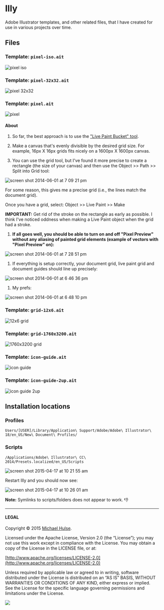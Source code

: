 # Illy

Adobe Illustrator templates, and other related files, that I have created for use in various projects over time.

## Files

### Template: `pixel-iso.ait`

![pixel iso](pixel-iso.png)

### Template: `pixel-32x32.ait`

![pixel 32x32](pixel-32x32.png)

### Template: `pixel.ait`

![pixel](pixel.png)

#### About

1. So far, the best approach is to use the ["Live Paint Bucket" tool](http://www.sketchypictures.com/1511/creating-pixel-art-in-illustrator/).

1. Make a canvas that's evenly divisible by the desired grid size. For example, 16px X 16px grids fits nicely on a 1600px X 1600px canvas.

1. You can use the grid tool, but I've found it more precise to create a rectangle (the size of your canvas) and then use the Object >> Path >> Split into Grid tool:

 ![screen shot 2014-06-01 at 7 09 21 pm](https://cloud.githubusercontent.com/assets/218624/3143450/feac1dae-e9fa-11e3-9467-110591200dfe.png)

 For some reason, this gives me a precise grid (i.e., the lines match the document grid).

 Once you have a grid, select: Object >> Live Paint >> Make

 **IMPORTANT:** Get rid of the stroke on the rectangle as early as possible. I think I've noticed oddness when making a Live Paint object when the grid had a stroke.

1. **If all goes well, you should be able to turn on and off "Pixel Preview" without any aliasing of painted grid elements (example of vectors with "Pixel Preview" on):**

 ![screen shot 2014-06-01 at 7 28 51 pm](https://cloud.githubusercontent.com/assets/218624/3143509/b8853452-e9fd-11e3-9764-55f1cd5a4df8.png)

1. If everything is setup correctly, your document grid, live paint grid and document guides should line up precisely:

 ![screen shot 2014-06-01 at 6 46 36 pm](https://cloud.githubusercontent.com/assets/218624/3143389/d582ea96-e9f7-11e3-9239-f5aa875bdd26.png)

1. My prefs:

![screen shot 2014-06-01 at 6 48 10 pm](https://cloud.githubusercontent.com/assets/218624/3143409/a8034150-e9f8-11e3-82c0-ac07a16abe6e.png)

### Template: `grid-12x6.ait`

![12x6 grid](grid-12x6.png)

### Template: `grid-1760x3200.ait`

![1760x3200 grid](grid-1760x3200.png)

### Template: `icon-guide.ait`

![icon guide](icon-guide.png)

### Template: `icon-guide-2up.ait`

![icon guide 2up](icon-guide-2up.png)

## Installation locations

### Profiles

```text
Users/[USER]/Library/Application\ Support/Adobe/Adobe\ Illustrator\ 18/en_US/New\ Document\ Profiles/
```

### Scripts

```text
/Applications/Adobe\ Illustrator\ CC\ 2014/Presets.localized/en_US/Scripts
```

![screen shot 2015-04-17 at 10 21 55 am](https://cloud.githubusercontent.com/assets/218624/7207073/a04c2398-e4eb-11e4-82c1-9afee2f28186.png)

Restart Illy and you should now see:

![screen shot 2015-04-17 at 10 26 01 am](https://cloud.githubusercontent.com/assets/218624/7207289/228b696c-e4ed-11e4-939f-b7ac2672bc12.png)

**Note:** Symlinks to scripts/folders does not appear to work. :-1:

---

#### LEGAL

Copyright © 2015 [Michael Hulse](http://mky.io).

Licensed under the Apache License, Version 2.0 (the “License”); you may not use this work except in compliance with the License. You may obtain a copy of the License in the LICENSE file, or at:

[http://www.apache.org/licenses/LICENSE-2.0](http://www.apache.org/licenses/LICENSE-2.0)

Unless required by applicable law or agreed to in writing, software distributed under the License is distributed on an “AS IS” BASIS, WITHOUT WARRANTIES OR CONDITIONS OF ANY KIND, either express or implied. See the License for the specific language governing permissions and limitations under the License.

<img src="https://github.global.ssl.fastly.net/images/icons/emoji/octocat.png">